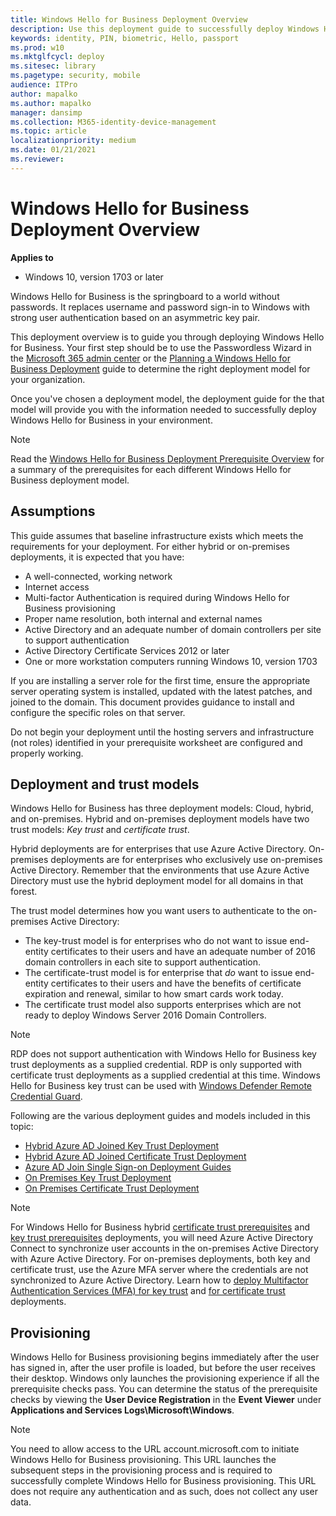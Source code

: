 ```yaml
---
title: Windows Hello for Business Deployment Overview
description: Use this deployment guide to successfully deploy Windows Hello for Business in an existing environment. 
keywords: identity, PIN, biometric, Hello, passport
ms.prod: w10
ms.mktglfcycl: deploy
ms.sitesec: library
ms.pagetype: security, mobile
audience: ITPro
author: mapalko
ms.author: mapalko
manager: dansimp
ms.collection: M365-identity-device-management
ms.topic: article
localizationpriority: medium
ms.date: 01/21/2021
ms.reviewer: 
---
```

# Windows Hello for Business Deployment Overview

**Applies to**

- Windows 10, version 1703 or later

Windows Hello for Business is the springboard to a world without passwords. It replaces username and password sign-in to Windows with strong user authentication based on an asymmetric key pair.

This deployment overview is to guide you through deploying Windows Hello for Business. Your first step should be to use the Passwordless Wizard in the [Microsoft 365 admin center](https://admin.microsoft.com/AdminPortal/Home#/modernonboarding/passwordlesssetup) or the [Planning a Windows Hello for Business Deployment](hello-planning-guide.md) guide to determine the right deployment model for your organization.

Once you've chosen a deployment model, the deployment guide for the that model will provide you with the information needed to successfully deploy Windows Hello for Business in your environment.

> [!NOTE]
> Read the [Windows Hello for Business Deployment Prerequisite Overview](hello-identity-verification.md) for a summary of the prerequisites for each different Windows Hello for Business deployment model.

## Assumptions

This guide assumes that baseline infrastructure exists which meets the requirements for your deployment. For either hybrid or on-premises deployments, it is expected that you have:

- A well-connected, working network
- Internet access
- Multi-factor Authentication is required during Windows Hello for Business provisioning
- Proper name resolution, both internal and external names
- Active Directory and an adequate number of domain controllers per site to support authentication
- Active Directory Certificate Services 2012 or later
- One or more workstation computers running Windows 10, version 1703

If you are installing a server role for the first time, ensure the appropriate server operating system is installed, updated with the latest patches, and joined to the domain. This document provides guidance to install and configure the specific roles on that server.  

Do not begin your deployment until the hosting servers and infrastructure (not roles) identified in your prerequisite worksheet are configured and properly working.

## Deployment and trust models

Windows Hello for Business has three deployment models: Cloud, hybrid, and on-premises. Hybrid and on-premises deployment models have two trust models: *Key trust* and *certificate trust*.

Hybrid deployments are for enterprises that use Azure Active Directory. On-premises deployments are for enterprises who exclusively use on-premises Active Directory. Remember that the environments that use Azure Active Directory must use the hybrid deployment model for all domains in that forest.

The trust model determines how you want users to authenticate to the on-premises Active Directory:

- The key-trust model is for enterprises who do not want to issue end-entity certificates to their users and have an adequate number of 2016 domain controllers in each site to support authentication.
- The certificate-trust model is for enterprise that *do* want to issue end-entity certificates to their users and have the benefits of certificate expiration and renewal, similar to how smart cards work today.
- The certificate trust model also supports enterprises which are not ready to deploy Windows Server 2016 Domain Controllers.

> [!NOTE]
> RDP does not support authentication with Windows Hello for Business key trust deployments as a supplied credential. RDP is only supported with certificate trust deployments as a supplied credential at this time. Windows Hello for Business key trust can be used with [Windows Defender Remote Credential Guard](../remote-credential-guard.md).

Following are the various deployment guides and models included in this topic:

- [Hybrid Azure AD Joined Key Trust Deployment](hello-hybrid-key-trust.md)
- [Hybrid Azure AD Joined Certificate Trust Deployment](hello-hybrid-cert-trust.md)
- [Azure AD Join Single Sign-on Deployment Guides](hello-hybrid-aadj-sso.md)
- [On Premises Key Trust Deployment](hello-deployment-key-trust.md)
- [On Premises Certificate Trust Deployment](hello-deployment-cert-trust.md)

> [!NOTE]
> For Windows Hello for Business hybrid [certificate trust prerequisites](hello-hybrid-cert-trust-prereqs.md#directory-synchronization) and [key trust prerequisites](hello-hybrid-key-trust-prereqs.md#directory-synchronization) deployments, you will need Azure Active Directory Connect to synchronize user accounts in the on-premises Active Directory with Azure Active Directory. For on-premises deployments, both key and certificate trust, use the Azure MFA server where the credentials are not synchronized to Azure Active Directory. Learn how to [deploy Multifactor Authentication Services (MFA) for key trust](hello-key-trust-validate-deploy-mfa.md) and [for certificate trust](hello-cert-trust-validate-deploy-mfa.md) deployments.

## Provisioning

Windows Hello for Business provisioning begins immediately after the user has signed in, after the user profile is loaded, but before the user receives their desktop. Windows only launches the provisioning experience if all the prerequisite checks pass. You can determine the status of the prerequisite checks by viewing the **User Device Registration** in the **Event Viewer** under **Applications and Services Logs\Microsoft\Windows**.

> [!NOTE]
> You need to allow access to the URL account.microsoft.com to initiate Windows Hello for Business provisioning. This URL launches the subsequent steps in the provisioning process and is required to successfully complete Windows Hello for Business provisioning. This URL does not require any authentication and as such, does not collect any user data.

